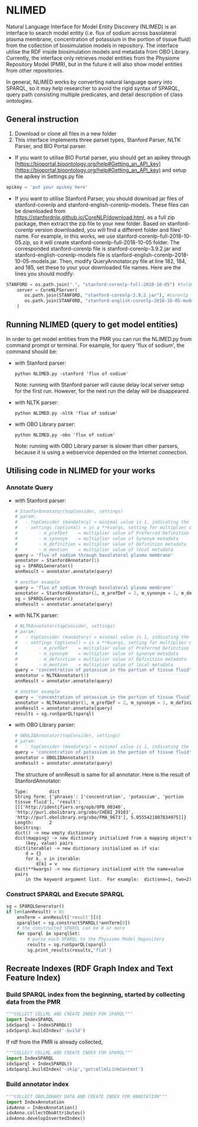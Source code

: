 # NLIMED
Natural Language Interface for Model Entity Discovery (NLIMED) is an interface to search model entity (i.e. flux of sodium across basolateral plasma membrane, concentration of potassium in the portion of tissue fluid) from the collection of biosimulation models in repository. The interface utilise the RDF inside biosimulation models and metadata from OBO Library. Currently, the interface only retrieves model entities from the Physiome Repository Model (PMR), but in the future it will also show model entities from other repositories.

In general, NLIMED works by converting natural language query into SPARQL, so it may help researcher to avoid the rigid syntax of SPARQL, query path consisting multiple predicates, and detail description of class ontologies.

## General instruction
1. Download or clone all files in a new folder
2. This interface implements three parset types, Stanford Parser, NLTK Parser, and BIO Portal parser.
  * If you want to utilise BIO Portal parser, you should get an apikey through [https://bioportal.bioontology.org/help#Getting_an_API_key](https://bioportal.bioontology.org/help#Getting_an_API_key) and setup the apikey in Settings.py file
  ```python
  apikey = 'put your apikey here'
  ```
  * If you want to utilise Stanford Parser, you should download jar files of stanford-corenlp and stanford-english-corenlp-models. These files can be downloaded from https://stanfordnlp.github.io/CoreNLP/download.html, as a full zip package, then extract the zip file to your new folder. Based on stanford-corenlp version downloaded, you will find a different folder and files' name. For example, in this works, we use stanford-corenlp-full-2018-10-05.zip, so it will create stanford-corenlp-full-2018-10-05 folder. The corresponded stanford-corenlp file is stanford-corenlp-3.9.2.jar and stanford-english-corenlp-models file is stanford-english-corenlp-2018-10-05-models.jar. Then, modify QueryAnnotator.py file at line 182, 184, and 185, set these to your your downloaded file names. Here are the lines you should modify:
  ```python
  STANFORD = os.path.join(".", "stanford-corenlp-full-2018-10-05") #folder name
      server = CoreNLPServer(
         os.path.join(STANFORD, "stanford-corenlp-3.9.2.jar"), #corenlp file name
         os.path.join(STANFORD, "stanford-english-corenlp-2018-10-05-models.jar"), #model file name
      )
  ```

## Running NLIMED (query to get model entities)
In order to get model entities from the PMR you can run the NLIMED.py from command prompt or terminal. For example, for query 'flux of sodium', the command should be:

* with Stanford parser:

  ```
  python NLIMED.py -stanford 'flux of sodium'
  ```
  Note: running with Stanford parser will cause delay local server setup for the first run. However, for the next run the delay will be disappeared.

* with NLTK parser:

  ```
  python NLIMED.py -nltk 'flux of sodium'
  ```
* with OBO Library parser:

  ```
  python NLIMED.py -obo 'flux of sodium'
  ```
  Note: running with OBO Library parser is slower than other parsers, because it is using a webservice depended on the Internet connection.

## Utilising code in NLIMED for your works

### Annotate Query

* with Stanford parser:
  ```python
  # StanforAnnotator(topConsider, settings)
  # param:
  #   - topConsider (mandatory) = minimal value is 1, indicating the number of considered ontology class for each phrase
  #   - settings (optional) = is a **kvargs, setting for multiplier coefficient of metadata to measure the weight of candidate ontology classes
  #        - m_prefDef    = multiplier value of Preferred Definition metadata
  #        - m_synonym    = multiplier value of Synonym metadata
  #        - m_definition = multiplier value of Definition metadata
  #        - m_mention    = multiplier value of local metadata
  query = 'flux of sodium through basolateral plasma membrane'
  annotator = StanfordAnnotator(1)
  sg = SPARQLGenerator()
  annResult = annotator.annotate(query)

  # another example
  query = 'flux of sodium through basolateral plasma membrane'
  annotator = StanfordAnnotator(1, m_prefDef = 2, m_synonym = 1, m_definition = 1, m_mention = 1)
  sg = SPARQLGenerator()
  annResult = annotator.annotate(query)
  ```
* with NLTK parser:
  ```python
  # NLTKAnnotator(topConsider, settings)
  # param:
  #   - topConsider (mandatory) = minimal value is 1, indicating the number of considered ontology class for each phrase
  #   - settings (optional) = is a **kvargs, setting for multiplier coefficient of metadata to measure the weight of candidate ontology classes
  #        - m_prefDef    = multiplier value of Preferred Definition metadata
  #        - m_synonym    = multiplier value of Synonym metadata
  #        - m_definition = multiplier value of Definition metadata
  #        - m_mention    = multiplier value of local metadata
  query = 'concentration of potassium in the portion of tissue fluid'
  annotator = NLTKAnnotator(1)
  annResult = annotator.annotate(query)

  # another example
  query = 'concentration of potassium in the portion of tissue fluid'
  annotator = NLTKAnnotator(1, m_prefDef = 2, m_synonym = 1, m_definition = 1, m_mention = 1)
  annResult = annotator.annotate(query)
  results = sg.runSparQL(sparql)
  ```
* with OBO Library parser:
  ```python
  # OBOLIBAnnotator(topConsider, settings)
  # param:
  #   - topConsider (mandatory) = minimal value is 1, indicating the number of considered ontology class for each phrase
  query = 'concentration of potassium in the portion of tissue fluid'
  annotator = OBOLIBAnnotator(1)
  annResult = annotator.annotate(query)
  ```
  The structure of annResult is same for all annotator. Here is the result of StanfordAnnotator:

  ```
  Type:        dict
  String form: {'phrases': ['concentration', 'potassium', 'portion tissue fluid'], 'result': [[['http://identifiers.org/opb/OPB_00340', 'http://purl.obolibrary.org/obo/CHEBI_29103', 'http://purl.obolibrary.org/obo/FMA_9673'], 5.0555421807834975]]}
  Length:      2
  Docstring:
  dict() -> new empty dictionary
  dict(mapping) -> new dictionary initialized from a mapping object's
      (key, value) pairs
  dict(iterable) -> new dictionary initialized as if via:
      d = {}
      for k, v in iterable:
          d[k] = v
  dict(**kwargs) -> new dictionary initialized with the name=value pairs
      in the keyword argument list.  For example:  dict(one=1, two=2)
  ```

### Construct SPARQL and Execute SPARQL
```python
sg = SPARQLGenerator()
if len(annResult) > 0:
    annTerm = annResult['result'][0]
    sparqlSet = sg.constructSPARQL(*annTerm[0])
    # the constructed SPARQL can be 0 or more
    for sparql in sparqlSet:
        # parse each SPARQL to the Physiome Model Repository
        results = sg.runSparQL(sparql)
        sg.print_results(results,'flat')
```
## Recreate Indexes (RDF Graph Index and Text Feature Index)

### Build SPARQL index from the beginning, started by collecting data from the PMR

```python
"""COLLECT CELLML AND CREATE INDEX FOR SPARQL"""
import IndexSPARQL
idxSparql = IndexSPARQL()
idxSparql.buildIndex('-build')
```
If rdf from the PMR is already collected,
```python
"""COLLECT CELLML AND CREATE INDEX FOR SPARQL"""
import IndexSPARQL
idxSparql = IndexSPARQL()
idxSparql.buildIndex('-skip','getcellmlLinkContent')
```

### Build annotator index
```python
"""COLLECT OBOLIBRARY DATA AND CREATE INDEX FOR ANNOTATION"""
import IndexAnnotation
idxAnno = IndexAnnotation()
idxAnno.collectOboAttributes()
idxAnno.developInvertedIndex()
```
